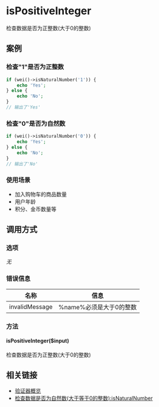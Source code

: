 isPositiveInteger
=================

检查数据是否为正整数(大于0的整数)

案例
----

### 检查"1"是否为正整数

```php
if (wei()->isNaturalNumber('1')) {
    echo 'Yes';
} else {
    echo 'No';
}
// 输出了'Yes'
```

### 检查"0"是否为自然数

```php
if (wei()->isNaturalNumber('0')) {
    echo 'Yes';
} else {
    echo 'No';
}
// 输出了'No'
```

### 使用场景

* 加入购物车的商品数量
* 用户年龄
* 积分、金币数量等

调用方式
--------

### 选项

*无*

### 错误信息

名称                       | 信息
---------------------------|------
invalidMessage             | %name%必须是大于0的整数

### 方法

#### isPositiveInteger($input)
检查数据是否为正整数(大于0的整数)

相关链接
--------

* [验证器概览](../book/validators.md)
* [检查数据是否为自然数(大于等于0的整数):isNaturalNumber](isNaturalNumber.md)
